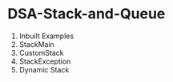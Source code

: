 # DSA-Stack-and-Queue
1. Inbuilt Examples
2. StackMain
3. CustomStack
4. StackException
5. Dynamic Stack
